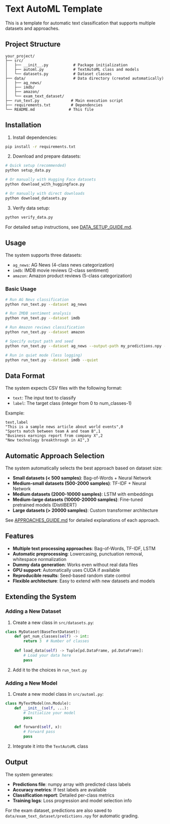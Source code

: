 # Text AutoML Template

This is a template for automatic text classification that supports multiple datasets and approaches.

## Project Structure

```
your_project/
├── src/
│   ├── __init__.py           # Package initialization
│   ├── automl.py             # TextAutoML class and models
│   └── datasets.py           # Dataset classes
├── data/                     # Data directory (created automatically)
│   ├── ag_news/
│   ├── imdb/
│   ├── amazon/
│   └── exam_text_dataset/
├── run_text.py              # Main execution script
├── requirements.txt         # Dependencies
└── README.md               # This file
```

## Installation

1. Install dependencies:
```bash
pip install -r requirements.txt
```

2. Download and prepare datasets:
```bash
# Quick setup (recommended)
python setup_data.py

# Or manually with Hugging Face datasets
python download_with_huggingface.py

# Or manually with direct downloads
python download_datasets.py
```

3. Verify data setup:
```bash
python verify_data.py
```

For detailed setup instructions, see [DATA_SETUP_GUIDE.md](DATA_SETUP_GUIDE.md).

## Usage

The system supports three datasets:
- `ag_news`: AG News (4-class news categorization)
- `imdb`: IMDB movie reviews (2-class sentiment)
- `amazon`: Amazon product reviews (5-class categorization)

### Basic Usage

```bash
# Run AG News classification
python run_text.py --dataset ag_news

# Run IMDB sentiment analysis
python run_text.py --dataset imdb

# Run Amazon reviews classification
python run_text.py --dataset amazon

# Specify output path and seed
python run_text.py --dataset ag_news --output-path my_predictions.npy --seed 123

# Run in quiet mode (less logging)
python run_text.py --dataset imdb --quiet
```

## Data Format

The system expects CSV files with the following format:
- `text`: The input text to classify
- `label`: The target class (integer from 0 to num_classes-1)

Example:
```csv
text,label
"This is a sample news article about world events",0
"Sports match between team A and team B",1
"Business earnings report from company X",2
"New technology breakthrough in AI",3
```

## Automatic Approach Selection

The system automatically selects the best approach based on dataset size:
- **Small datasets (< 500 samples)**: Bag-of-Words + Neural Network
- **Medium-small datasets (500-2000 samples)**: TF-IDF + Neural Network  
- **Medium datasets (2000-10000 samples)**: LSTM with embeddings
- **Medium-large datasets (10000-20000 samples)**: Fine-tuned pretrained models (DistilBERT)
- **Large datasets (> 20000 samples)**: Custom transformer architecture

See [APPROACHES_GUIDE.md](APPROACHES_GUIDE.md) for detailed explanations of each approach.

## Features

- **Multiple text processing approaches**: Bag-of-Words, TF-IDF, LSTM
- **Automatic preprocessing**: Lowercasing, punctuation removal, whitespace normalization
- **Dummy data generation**: Works even without real data files
- **GPU support**: Automatically uses CUDA if available
- **Reproducible results**: Seed-based random state control
- **Flexible architecture**: Easy to extend with new datasets and models

## Extending the System

### Adding a New Dataset

1. Create a new class in `src/datasets.py`:
```python
class MyDataset(BaseTextDataset):
    def get_num_classes(self) -> int:
        return 3  # Number of classes
    
    def load_data(self) -> Tuple[pd.DataFrame, pd.DataFrame]:
        # Load your data here
        pass
```

2. Add it to the choices in `run_text.py`

### Adding a New Model

1. Create a new model class in `src/automl.py`:
```python
class MyTextModel(nn.Module):
    def __init__(self, ...):
        # Initialize your model
        pass
    
    def forward(self, x):
        # Forward pass
        pass
```

2. Integrate it into the `TextAutoML` class

## Output

The system generates:
- **Predictions file**: numpy array with predicted class labels
- **Accuracy metrics**: If test labels are available
- **Classification report**: Detailed per-class metrics
- **Training logs**: Loss progression and model selection info

For the exam dataset, predictions are also saved to `data/exam_text_dataset/predictions.npy` for automatic grading.